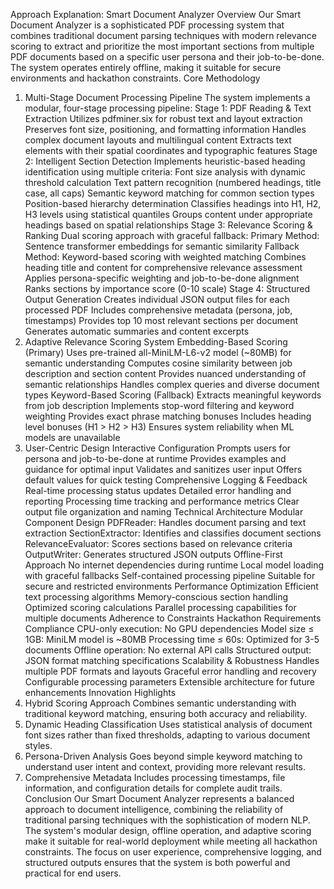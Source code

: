 Approach Explanation: Smart Document Analyzer
Overview
Our Smart Document Analyzer is a sophisticated PDF processing system that combines traditional document parsing techniques with modern relevance scoring to extract and prioritize the most important sections from multiple PDF documents based on a specific user persona and their job-to-be-done. The system operates entirely offline, making it suitable for secure environments and hackathon constraints.
Core Methodology
1. Multi-Stage Document Processing Pipeline
The system implements a modular, four-stage processing pipeline:
Stage 1: PDF Reading & Text Extraction
Utilizes pdfminer.six for robust text and layout extraction
Preserves font size, positioning, and formatting information
Handles complex document layouts and multilingual content
Extracts text elements with their spatial coordinates and typographic features
Stage 2: Intelligent Section Detection
Implements heuristic-based heading identification using multiple criteria:
Font size analysis with dynamic threshold calculation
Text pattern recognition (numbered headings, title case, all caps)
Semantic keyword matching for common section types
Position-based hierarchy determination
Classifies headings into H1, H2, H3 levels using statistical quantiles
Groups content under appropriate headings based on spatial relationships
Stage 3: Relevance Scoring & Ranking
Dual scoring approach with graceful fallback:
Primary Method: Sentence transformer embeddings for semantic similarity
Fallback Method: Keyword-based scoring with weighted matching
Combines heading title and content for comprehensive relevance assessment
Applies persona-specific weighting and job-to-be-done alignment
Ranks sections by importance score (0-10 scale)
Stage 4: Structured Output Generation
Creates individual JSON output files for each processed PDF
Includes comprehensive metadata (persona, job, timestamps)
Provides top 10 most relevant sections per document
Generates automatic summaries and content excerpts
2. Adaptive Relevance Scoring System
Embedding-Based Scoring (Primary)
Uses pre-trained all-MiniLM-L6-v2 model (~80MB) for semantic understanding
Computes cosine similarity between job description and section content
Provides nuanced understanding of semantic relationships
Handles complex queries and diverse document types
Keyword-Based Scoring (Fallback)
Extracts meaningful keywords from job description
Implements stop-word filtering and keyword weighting
Provides exact phrase matching bonuses
Includes heading level bonuses (H1 > H2 > H3)
Ensures system reliability when ML models are unavailable
3. User-Centric Design
Interactive Configuration
Prompts users for persona and job-to-be-done at runtime
Provides examples and guidance for optimal input
Validates and sanitizes user input
Offers default values for quick testing
Comprehensive Logging & Feedback
Real-time processing status updates
Detailed error handling and reporting
Processing time tracking and performance metrics
Clear output file organization and naming
Technical Architecture
Modular Component Design
PDFReader: Handles document parsing and text extraction
SectionExtractor: Identifies and classifies document sections
RelevanceEvaluator: Scores sections based on relevance criteria
OutputWriter: Generates structured JSON outputs
Offline-First Approach
No internet dependencies during runtime
Local model loading with graceful fallbacks
Self-contained processing pipeline
Suitable for secure and restricted environments
Performance Optimization
Efficient text processing algorithms
Memory-conscious section handling
Optimized scoring calculations
Parallel processing capabilities for multiple documents
Adherence to Constraints
Hackathon Requirements Compliance
CPU-only execution: No GPU dependencies
Model size ≤ 1GB: MiniLM model is ~80MB
Processing time ≤ 60s: Optimized for 3-5 documents
Offline operation: No external API calls
Structured output: JSON format matching specifications
Scalability & Robustness
Handles multiple PDF formats and layouts
Graceful error handling and recovery
Configurable processing parameters
Extensible architecture for future enhancements
Innovation Highlights
1. Hybrid Scoring Approach
Combines semantic understanding with traditional keyword matching, ensuring both accuracy and reliability.
2. Dynamic Heading Classification
Uses statistical analysis of document font sizes rather than fixed thresholds, adapting to various document styles.
3. Persona-Driven Analysis
Goes beyond simple keyword matching to understand user intent and context, providing more relevant results.
4. Comprehensive Metadata
Includes processing timestamps, file information, and configuration details for complete audit trails.
Conclusion
Our Smart Document Analyzer represents a balanced approach to document intelligence, combining the reliability of traditional parsing techniques with the sophistication of modern NLP. The system's modular design, offline operation, and adaptive scoring make it suitable for real-world deployment while meeting all hackathon constraints. The focus on user experience, comprehensive logging, and structured outputs ensures that the system is both powerful and practical for end users.